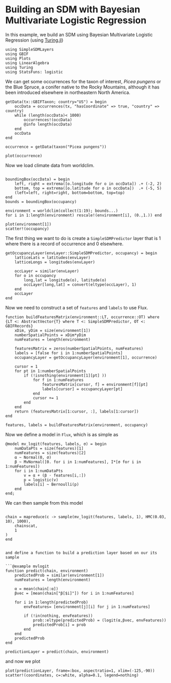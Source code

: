 # Building an SDM with Bayesian Multivariate Logistic Regression

In this example, we build an SDM using Bayesian Multivariate Logistic Regression (using [Turing.jl]())


```@example mvlogit
using SimpleSDMLayers
using GBIF
using Plots
using LinearAlgebra
using Turing
using StatsFuns: logistic
```

We can get some occurrences for the taxon of interest, _Picea pungens_ or the Blue Spruce,
a conifer native to the Rocky Mountains, although it has been introduced elsewhere in northeastern
North America.


```@example mvlogit
getData(tx::GBIFTaxon; country="US") = begin
    occData = occurrences(tx, "hasCoordinate" => true, "country" => country)
    while (length(occData)< 1000)
        occurrences!(occData)
        @info length(occData)
    end
    occData
end

occurrence = getData(taxon("Picea pungens"))    

plot(occurrence)
```

Now we load climate data from worldclim.

```@example mvlogit

boundingBox(occData) = begin
    left, right = extrema([o.longitude for o in occData]) .+ (-2, 2)
    bottom, top = extrema([o.latitude for o in occData])  .+ (-5, 5)
    (left=left, right=right, bottom=bottom, top=top)
end
bounds = boundingBox(occupancy)

environment = worldclim(collect(1:19); bounds...)
for i in 1:length(environment) rescale!(environment[i], (0.,1.)) end

plot(environment[1])
scatter!(occupancy)
```

The first thing we want to do is create a `SimpleSDMPredictor` layer that is
$1$ where there is a record of occurrence and $0$ elsewhere.

```@example mvlogit
getOccupancyLayer(envLayer::SimpleSDMPredictor, occupancy) = begin
    latticeLats = latitudes(envLayer)
    latticeLongs = longitudes(envLayer)

    occLayer = similar(envLayer)
    for o in occupancy
        long,lat = longitude(o), latitude(o)
        occLayer[long,lat] = convert(eltype(occLayer), 1)
    end
    occLayer
end

```
Now we need to construct a set of `features` and `labels` to use Flux.

```@example mvlogit
function buildFeaturesMatrix(environment::LT, occurrence::OT) where {LT <: AbstractVector{T} where T <: SimpleSDMPredictor, OT <: GBIFRecords}
    xDim, yDim = size(environment[1])
    numberSpatialPoints = xDim*yDim
    numFeatures = length(environment)
        
    featuresMatrix = zeros(numberSpatialPoints, numFeatures)
    labels = [false for i in 1:numberSpatialPoints]
    occupancyLayer = getOccupancyLayer(environment[1], occurrence)
    
    cursor = 1
    for pt in 1:numberSpatialPoints
        if (!isnothing(environment[1][pt] ))
            for f in 1:numFeatures
                featuresMatrix[cursor, f] = environment[f][pt]  
                labels[cursor] = occupancyLayer[pt]
            end
            cursor += 1
        end
    end
    return (featuresMatrix[1:cursor, :], labels[1:cursor])
end

features, labels = buildFeaturesMatrix(environment, occupancy)
```

Now we define a model in `Flux`, which is as simple as

```@example mvlogit
@model mv_logit(features, labels, σ) = begin
    numDataPts = size(features)[1]
    numFeatures = size(features)[2]
    α ~ Normal(0, σ)
    β ~ MvNormal([0. for i in 1:numFeatures], I*[σ for i in 1:numFeatures])
    for i in 1:numDataPts
        v = α + (β ⋅ features[i,:])
        p = logistic(v)
        labels[i] ~ Bernoulli(p)
    end
end;

```

We can then sample from this model 

```@example mvlogit

chain = mapreduce(c -> sample(mv_logit(features, labels, 1), HMC(0.03, 10), 1000),
    chainscat,
    1
)
end


and define a function to build a prediction layer based on our its sample

```@example mvlogit
function predict(chain, environment)
    predictedProb = similar(environment[1])
    numFeatures = length(environment)

    α = mean(chain[:α])
    βvec = [mean(chain["β[$i]"]) for i in 1:numFeatures]

    for i in 1:length(predictedProb)
        envFeatures= [environment[j][i] for j in 1:numFeatures]

        if (!in(nothing, envFeatures))
            prob::eltype(predictedProb) = (logit(α,βvec, envFeatures))
            predictedProb[i] = prob
        end
    end
    predictedProb
end

predictionLayer = predict(chain, environment)
```


and now we plot

```@example 
plot(predictionLayer, frame=:box, aspectratio=1, xlim=(-125,-90))
scatter!(coordinates, c=:white, alpha=0.1, legend=nothing)

```
